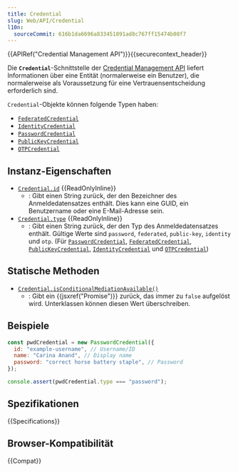 ```yaml
---
title: Credential
slug: Web/API/Credential
l10n:
  sourceCommit: 616b1da6696a833451891ad8c767ff15474b08f7
---
```


{{APIRef("Credential Management API")}}{{securecontext_header}}

Die **`Credential`**-Schnittstelle der [Credential Management API](/de/docs/Web/API/Credential_Management_API) liefert Informationen über eine Entität (normalerweise ein Benutzer), die normalerweise als Voraussetzung für eine Vertrauensentscheidung erforderlich sind.

`Credential`-Objekte können folgende Typen haben:

- [`FederatedCredential`](/de/docs/Web/API/FederatedCredential)
- [`IdentityCredential`](/de/docs/Web/API/IdentityCredential)
- [`PasswordCredential`](/de/docs/Web/API/PasswordCredential)
- [`PublicKeyCredential`](/de/docs/Web/API/PublicKeyCredential)
- [`OTPCredential`](/de/docs/Web/API/OTPCredential)

## Instanz-Eigenschaften

- [`Credential.id`](/de/docs/Web/API/Credential/id) {{ReadOnlyInline}}
  - : Gibt einen String zurück, der den Bezeichner des Anmeldedatensatzes enthält. Dies kann eine GUID, ein Benutzername oder eine E-Mail-Adresse sein.
- [`Credential.type`](/de/docs/Web/API/Credential/type) {{ReadOnlyInline}}
  - : Gibt einen String zurück, der den Typ des Anmeldedatensatzes enthält. Gültige Werte sind `password`, `federated`, `public-key`, `identity` und `otp`. (Für [`PasswordCredential`](/de/docs/Web/API/PasswordCredential), [`FederatedCredential`](/de/docs/Web/API/FederatedCredential), [`PublicKeyCredential`](/de/docs/Web/API/PublicKeyCredential), [`IdentityCredential`](/de/docs/Web/API/IdentityCredential) und [`OTPCredential`](/de/docs/Web/API/OTPCredential))

## Statische Methoden

- [`Credential.isConditionalMediationAvailable()`](/de/docs/Web/API/Credential/isConditionalMediationAvailable_static)
  - : Gibt ein {{jsxref("Promise")}} zurück, das immer zu `false` aufgelöst wird. Unterklassen können diesen Wert überschreiben.

## Beispiele

```js
const pwdCredential = new PasswordCredential({
  id: "example-username", // Username/ID
  name: "Carina Anand", // Display name
  password: "correct horse battery staple", // Password
});

console.assert(pwdCredential.type === "password");
```

## Spezifikationen

{{Specifications}}

## Browser-Kompatibilität

{{Compat}}
